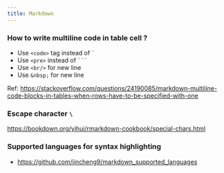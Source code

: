 ```yaml
---
title: Markdown
---
```


### How to write multiline code in table cell ? 

- Use `<code>` tag instead of <code>`</code>
- Use `<pre>` instead of <code>```</code>
- Use `<br/>` for new line
- Use `&nbsp;` for new line

Ref: https://stackoverflow.com/questions/24190085/markdown-multiline-code-blocks-in-tables-when-rows-have-to-be-specified-with-one


### Escape character `\`

https://bookdown.org/yihui/rmarkdown-cookbook/special-chars.html

### Supported languages for syntax highlighting

- https://github.com/jincheng9/markdown_supported_languages